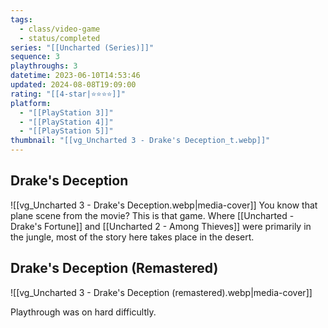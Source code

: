 ```yaml
---
tags:
  - class/video-game
  - status/completed
series: "[[Uncharted (Series)]]"
sequence: 3
playthroughs: 3
datetime: 2023-06-10T14:53:46
updated: 2024-08-08T19:09:00
rating: "[[4-star|⭐️⭐️⭐️⭐️]]"
platform:
  - "[[PlayStation 3]]"
  - "[[PlayStation 4]]"
  - "[[PlayStation 5]]"
thumbnail: "[[vg_Uncharted 3 - Drake's Deception_t.webp]]"
---
```

## Drake's Deception
![[vg_Uncharted 3 - Drake's Deception.webp|media-cover]]
You know that plane scene from the movie? This is that game. Where [[Uncharted - Drake's Fortune]] and [[Uncharted 2 - Among Thieves]] were primarily in the jungle, most of the story here takes place in the desert.
## Drake's Deception (Remastered)
![[vg_Uncharted 3 - Drake's Deception (remastered).webp|media-cover]]

Playthrough was on hard difficultly.